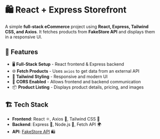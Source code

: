 # 🛍️ React + Express Storefront

A simple **full-stack eCommerce** project using **React, Express, Tailwind CSS, and Axios**. It fetches products from **FakeStore API** and displays them in a responsive UI.

## 🚀 Features

- 🖥️ **Full-Stack Setup** - React frontend & Express backend
- 🌐 **Fetch Products** - Uses `axios` to get data from an external API
- 🎨 **Tailwind Styling** - Responsive and modern UI
- 🔄 **CORS Enabled** - Allows frontend and backend communication
- 📦 **Product Listing** - Displays product details, pricing, and images

## 🏗️ Tech Stack

- **Frontend**: React ⚛️, Axios 🔄, Tailwind CSS 🎨
- **Backend**: Express 🚀, Node.js 🌳, Fetch API 🌍
- **API**: [FakeStore API](https://fakestoreapi.com/) 🛍️
